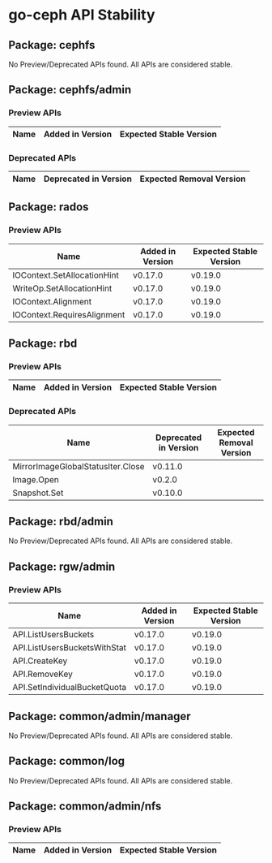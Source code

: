 <!-- GENERATED FILE: DO NOT EDIT DIRECTLY -->

# go-ceph API Stability

## Package: cephfs

No Preview/Deprecated APIs found. All APIs are considered stable.

## Package: cephfs/admin

### Preview APIs

Name | Added in Version | Expected Stable Version | 
---- | ---------------- | ----------------------- | 

### Deprecated APIs

Name | Deprecated in Version | Expected Removal Version | 
---- | --------------------- | ------------------------ | 

## Package: rados

### Preview APIs

Name | Added in Version | Expected Stable Version | 
---- | ---------------- | ----------------------- | 
IOContext.SetAllocationHint | v0.17.0 | v0.19.0 | 
WriteOp.SetAllocationHint | v0.17.0 | v0.19.0 | 
IOContext.Alignment | v0.17.0 | v0.19.0 | 
IOContext.RequiresAlignment | v0.17.0 | v0.19.0 | 

## Package: rbd

### Preview APIs

Name | Added in Version | Expected Stable Version | 
---- | ---------------- | ----------------------- | 

### Deprecated APIs

Name | Deprecated in Version | Expected Removal Version | 
---- | --------------------- | ------------------------ | 
MirrorImageGlobalStatusIter.Close | v0.11.0 |  | 
Image.Open | v0.2.0 |  | 
Snapshot.Set | v0.10.0 |  | 

## Package: rbd/admin

No Preview/Deprecated APIs found. All APIs are considered stable.

## Package: rgw/admin

### Preview APIs

Name | Added in Version | Expected Stable Version | 
---- | ---------------- | ----------------------- | 
API.ListUsersBuckets | v0.17.0 | v0.19.0 | 
API.ListUsersBucketsWithStat | v0.17.0 | v0.19.0 | 
API.CreateKey | v0.17.0 | v0.19.0 | 
API.RemoveKey | v0.17.0 | v0.19.0 | 
API.SetIndividualBucketQuota | v0.17.0 | v0.19.0 | 

## Package: common/admin/manager

No Preview/Deprecated APIs found. All APIs are considered stable.

## Package: common/log

No Preview/Deprecated APIs found. All APIs are considered stable.

## Package: common/admin/nfs

### Preview APIs

Name | Added in Version | Expected Stable Version | 
---- | ---------------- | ----------------------- | 


